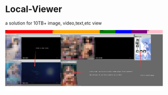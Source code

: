 # Local-Viewer
a solution for 10TB+ image, video,text,etc view


![alt text](https://raw.githubusercontent.com/NaiveOtaku/Local-Viewer/master/intro.png)

